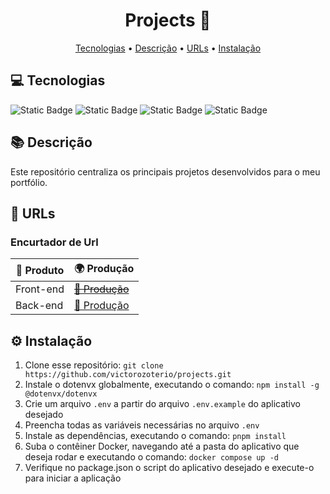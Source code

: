 <h1 align="center" style="font-weight: bold;">Projects 📂</h1>

<p align="center">
 <a href="#technologies">Tecnologias</a> • 
 <a href="#description">Descrição</a> • 
 <a href="#urls">URLs</a> • 
 <a href="#installation">Instalação</a>
</p>

<h2 id="technologies">💻 Tecnologias</h2>

![Static Badge](https://img.shields.io/badge/nx%20-%20%23143055?style=for-the-badge&logo=nx&color=%23000000) ![Static Badge](https://img.shields.io/badge/typescript%20-%20%235FA04E?style=for-the-badge&logo=typescript&logoColor=%233178C6&color=%23000000) ![Static Badge](https://img.shields.io/badge/react%20-%20%2361DAFB?style=for-the-badge&logo=react&color=%23000000) ![Static Badge](https://img.shields.io/badge/nestjs%20-%20%235FA04E?style=for-the-badge&logo=nestjs&logoColor=%23E0234E&color=%23000000)

<h2 id="description">📚 Descrição</h2>

Este repositório centraliza os principais projetos desenvolvidos para o meu portfólio.

<h2 id="urls">📱 URLs</h2>

### **Encurtador de Url**

| 🌟 Produto  | 🌍 Produção                                                        |
|-------------|--------------------------------------------------------------------|
| Front-end   | <s>[🔗 Produção]()</s>                                            |
| Back-end    | [🔗 Produção](https://reduza-me.victorozoterio.site)               |

<h2 id="installation">⚙️ Instalação</h2>

1. Clone esse repositório: `git clone https://github.com/victorozoterio/projects.git`
2. Instale o dotenvx globalmente, executando o comando: `npm install -g @dotenvx/dotenvx`
3. Crie um arquivo `.env` a partir do arquivo `.env.example` do aplicativo desejado
4. Preencha todas as variáveis ​​necessárias no arquivo `.env`
5. Instale as dependências, executando o comando: `pnpm install`
6. Suba o contêiner Docker, navegando até a pasta do aplicativo que deseja rodar e executando o comando: `docker compose up -d`
7. Verifique no package.json o script do aplicativo desejado e execute-o para iniciar a aplicação
